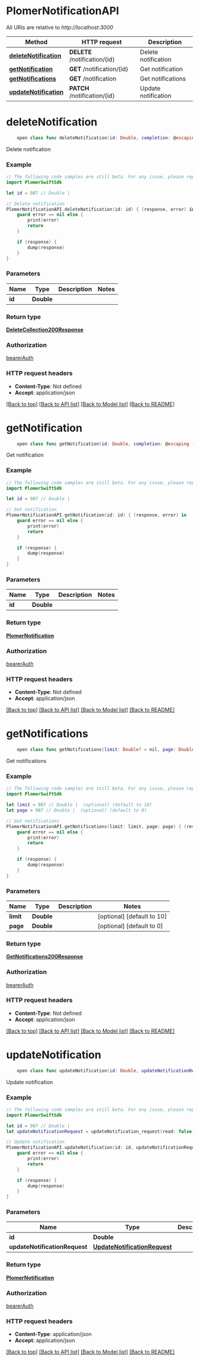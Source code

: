 # PlomerNotificationAPI

All URIs are relative to *http://localhost:3000*

Method | HTTP request | Description
------------- | ------------- | -------------
[**deleteNotification**](PlomerNotificationAPI.md#deletenotification) | **DELETE** /notification/{id} | Delete notification
[**getNotification**](PlomerNotificationAPI.md#getnotification) | **GET** /notification/{id} | Get notification
[**getNotifications**](PlomerNotificationAPI.md#getnotifications) | **GET** /notification | Get notifications
[**updateNotification**](PlomerNotificationAPI.md#updatenotification) | **PATCH** /notification/{id} | Update notification


# **deleteNotification**
```swift
    open class func deleteNotification(id: Double, completion: @escaping (_ data: DeleteCollection200Response?, _ error: Error?) -> Void)
```

Delete notification

### Example
```swift
// The following code samples are still beta. For any issue, please report via http://github.com/OpenAPITools/openapi-generator/issues/new
import PlomerSwiftSdk

let id = 987 // Double | 

// Delete notification
PlomerNotificationAPI.deleteNotification(id: id) { (response, error) in
    guard error == nil else {
        print(error)
        return
    }

    if (response) {
        dump(response)
    }
}
```

### Parameters

Name | Type | Description  | Notes
------------- | ------------- | ------------- | -------------
 **id** | **Double** |  | 

### Return type

[**DeleteCollection200Response**](DeleteCollection200Response.md)

### Authorization

[bearerAuth](../README.md#bearerAuth)

### HTTP request headers

 - **Content-Type**: Not defined
 - **Accept**: application/json

[[Back to top]](#) [[Back to API list]](../README.md#documentation-for-api-endpoints) [[Back to Model list]](../README.md#documentation-for-models) [[Back to README]](../README.md)

# **getNotification**
```swift
    open class func getNotification(id: Double, completion: @escaping (_ data: PlomerNotification?, _ error: Error?) -> Void)
```

Get notification

### Example
```swift
// The following code samples are still beta. For any issue, please report via http://github.com/OpenAPITools/openapi-generator/issues/new
import PlomerSwiftSdk

let id = 987 // Double | 

// Get notification
PlomerNotificationAPI.getNotification(id: id) { (response, error) in
    guard error == nil else {
        print(error)
        return
    }

    if (response) {
        dump(response)
    }
}
```

### Parameters

Name | Type | Description  | Notes
------------- | ------------- | ------------- | -------------
 **id** | **Double** |  | 

### Return type

[**PlomerNotification**](PlomerNotification.md)

### Authorization

[bearerAuth](../README.md#bearerAuth)

### HTTP request headers

 - **Content-Type**: Not defined
 - **Accept**: application/json

[[Back to top]](#) [[Back to API list]](../README.md#documentation-for-api-endpoints) [[Back to Model list]](../README.md#documentation-for-models) [[Back to README]](../README.md)

# **getNotifications**
```swift
    open class func getNotifications(limit: Double? = nil, page: Double? = nil, completion: @escaping (_ data: GetNotifications200Response?, _ error: Error?) -> Void)
```

Get notifications

### Example
```swift
// The following code samples are still beta. For any issue, please report via http://github.com/OpenAPITools/openapi-generator/issues/new
import PlomerSwiftSdk

let limit = 987 // Double |  (optional) (default to 10)
let page = 987 // Double |  (optional) (default to 0)

// Get notifications
PlomerNotificationAPI.getNotifications(limit: limit, page: page) { (response, error) in
    guard error == nil else {
        print(error)
        return
    }

    if (response) {
        dump(response)
    }
}
```

### Parameters

Name | Type | Description  | Notes
------------- | ------------- | ------------- | -------------
 **limit** | **Double** |  | [optional] [default to 10]
 **page** | **Double** |  | [optional] [default to 0]

### Return type

[**GetNotifications200Response**](GetNotifications200Response.md)

### Authorization

[bearerAuth](../README.md#bearerAuth)

### HTTP request headers

 - **Content-Type**: Not defined
 - **Accept**: application/json

[[Back to top]](#) [[Back to API list]](../README.md#documentation-for-api-endpoints) [[Back to Model list]](../README.md#documentation-for-models) [[Back to README]](../README.md)

# **updateNotification**
```swift
    open class func updateNotification(id: Double, updateNotificationRequest: UpdateNotificationRequest, completion: @escaping (_ data: PlomerNotification?, _ error: Error?) -> Void)
```

Update notification

### Example
```swift
// The following code samples are still beta. For any issue, please report via http://github.com/OpenAPITools/openapi-generator/issues/new
import PlomerSwiftSdk

let id = 987 // Double | 
let updateNotificationRequest = updateNotification_request(read: false) // UpdateNotificationRequest | 

// Update notification
PlomerNotificationAPI.updateNotification(id: id, updateNotificationRequest: updateNotificationRequest) { (response, error) in
    guard error == nil else {
        print(error)
        return
    }

    if (response) {
        dump(response)
    }
}
```

### Parameters

Name | Type | Description  | Notes
------------- | ------------- | ------------- | -------------
 **id** | **Double** |  | 
 **updateNotificationRequest** | [**UpdateNotificationRequest**](UpdateNotificationRequest.md) |  | 

### Return type

[**PlomerNotification**](PlomerNotification.md)

### Authorization

[bearerAuth](../README.md#bearerAuth)

### HTTP request headers

 - **Content-Type**: application/json
 - **Accept**: application/json

[[Back to top]](#) [[Back to API list]](../README.md#documentation-for-api-endpoints) [[Back to Model list]](../README.md#documentation-for-models) [[Back to README]](../README.md)

